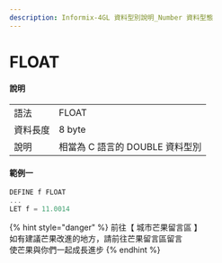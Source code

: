 ```yaml
---
description: Informix-4GL 資料型別說明_Number 資料型態
---
```


# FLOAT

#### 說明

|  |  |
| :--- | :--- |
| 語法 | FLOAT |
| 資料長度 | 8 byte |
| 說明 | 相當為 C 語言的 DOUBLE 資料型別 |

#### 範例一

```objectivec
DEFINE f FLOAT
...
LET f = 11.0014
```

{% hint style="danger" %}
前往【 城市芒果留言區 】  
如有建議芒果改進的地方，請前往芒果留言區留言  
使芒果與你們一起成長進步
{% endhint %}

